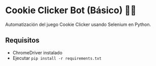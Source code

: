 # Cookie Clicker Bot (Básico) 🤖🍪
Automatización del juego Cookie Clicker usando Selenium en Python.

## Requisitos
- ChromeDriver instalado
- Ejecutar `pip install -r requirements.txt`

